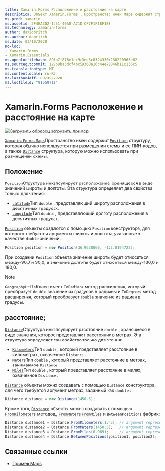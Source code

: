 ```yaml
---
title: Xamarin.Forms Расположение и расстояние на карте
description: Объект Xamarin.Forms . Пространство имен Maps содержит структуру расположения, которая обычно используется при размещении карты и ее ПИН-кодов, а также структуры расстояния, которая при необходимости может использоваться при размещении карты.
ms.prod: xamarin
ms.assetid: 2F4EA3D2-1351-40AD-A71D-CF7F1F18F1E8
ms.technology: xamarin-forms
author: davidbritch
ms.author: dabritch
ms.date: 03/10/2020
no-loc:
- Xamarin.Forms
- Xamarin.Essentials
ms.openlocfilehash: 896b7f878e1ec9c3ed3c8324330c288220963e62
ms.sourcegitcommit: 122b8ba3dcf4bc59368a16c44e71846b11c136c5
ms.translationtype: MT
ms.contentlocale: ru-RU
ms.lasthandoff: 09/30/2020
ms.locfileid: "91559718"
---
```

# <a name="no-locxamarinforms-map-position-and-distance"></a>Xamarin.Forms Расположение и расстояние на карте

[![Загрузить образец](~/media/shared/download.png) загрузить пример](https://docs.microsoft.com/samples/xamarin/xamarin-forms-samples/workingwithmaps)

[`Xamarin.Forms.Maps`](xref:Xamarin.Forms.Maps)Пространство имен содержит [`Position`](xref:Xamarin.Forms.Maps.Position) структуру, которая обычно используется при размещении схемы и ее ПИН-кодов, а также [`Distance`](xref:Xamarin.Forms.Maps.Distance) структура, которую можно использовать при размещении схемы.

## <a name="position"></a>Положение

[`Position`](xref:Xamarin.Forms.Maps.Position)Структура инкапсулирует расположение, хранящееся в виде значений широты и долготы. Эта структура определяет два свойства только для чтения:

- [`Latitude`](xref:Xamarin.Forms.Maps.Position.Latitude)Тип `double` , представляющий широту расположения в десятичных градусах.
- [`Longitude`](xref:Xamarin.Forms.Maps.Position.Longitude)Тип `double` , представляющий долготу расположения в десятичных градусах.

[`Position`](xref:Xamarin.Forms.Maps.Position) объекты создаются с помощью `Position` конструктора, для которого требуются аргументы широты и долготы, указанные в качестве `double` значений:

```csharp
Position position = new Position(36.9628066, -122.0194722);
```

При создании `Position` объекта значение широты будет относиться между-90,0 и 90,0, а значение долготы будет относиться между-180,0 и 180,0.

> [!NOTE]
> `GeographyUtils`Класс имеет `ToRadians` метод расширения, который преобразует `double` значение из градусов в радианы и `ToDegrees` метод расширения, который преобразует `double` значение из радиан в градусы.

## <a name="distance"></a>расстояние;

[`Distance`](xref:Xamarin.Forms.Maps.Distance)Структура инкапсулирует расстояние `double` , хранящееся в виде значения, которое представляет расстояние в метрах. Эта структура определяет три свойства только для чтения:

- [`Kilometers`](xref:Xamarin.Forms.Maps.Distance.Kilometers)Тип `double` , который представляет расстояние в километрах, охваченное `Distance` .
- [`Meters`](xref:Xamarin.Forms.Maps.Distance.Meters)Тип `double` , который представляет расстояние в метрах, занимаемое `Distance` .
- [`Miles`](xref:Xamarin.Forms.Maps.Distance.Miles)Тип `double` , который представляет расстояние в милях, охваченное `Distance` .

[`Distance`](xref:Xamarin.Forms.Maps.Distance) объекты можно создавать с помощью `Distance` конструктора, для чего требуется аргумент метрах, заданный как `double` :

```csharp
Distance distance = new Distance(1450.5);
```

Кроме того, [`Distance`](xref:Xamarin.Forms.Maps.Distance) объекты можно создавать с помощью [`FromKilometers`](xref:Xamarin.Forms.Maps.Distance.FromKilometers*) методов,, [`FromMeters`](xref:Xamarin.Forms.Maps.Distance.FromMeters*) [`FromMiles`](xref:Xamarin.Forms.Maps.Distance.FromMiles*) и `BetweenPositions` фабрик:

```csharp
Distance distance1 = Distance.FromKilometers(1.45); // argument represents the number of kilometers
Distance distance2 = Distance.FromMeters(1450.5);   // argument represents the number of meters
Distance distance3 = Distance.FromMiles(0.969);     // argument represents the number of miles
Distance distance4 = Distance.BetweenPositions(position1, position2);
```

## <a name="related-links"></a>Связанные ссылки

- [Пример Maps](/samples/xamarin/xamarin-forms-samples/workingwithmaps)